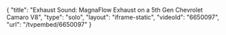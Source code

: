 {
    "title": "Exhaust Sound: MagnaFlow Exhaust on a 5th Gen Chevrolet Camaro V8",
    "type": "solo",
    "layout": "iframe-static",
    "videoId": "6650097",
    "url": "\/tvpembed\/6650097"
}